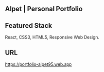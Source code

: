 ## Alpet | Personal Portfolio
## Featured Stack
React, CSS3, HTML5, Responsive Web Design.
## URL
https://portfolio-alpet95.web.app